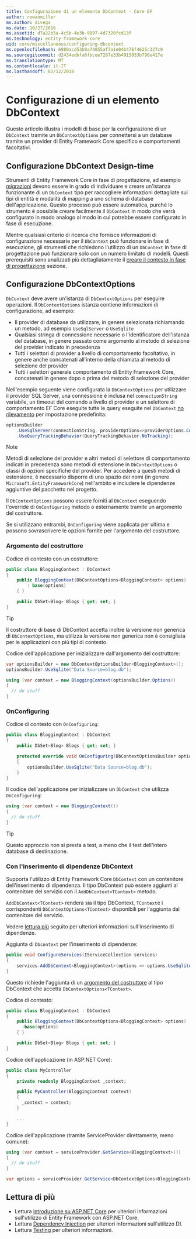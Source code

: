 ```yaml
---
title: Configurazione di un elemento DbContext - Core EF
author: rowanmiller
ms.author: divega
ms.date: 10/27/2016
ms.assetid: d7a22b5a-4c5b-4e3b-9897-4d7320fcd13f
ms.technology: entity-framework-core
uid: core/miscellaneous/configuring-dbcontext
ms.openlocfilehash: 6980acd53b0a74055af7a1e04b476f4625c327c9
ms.sourcegitcommit: d2434edbfa6fbcee7287e33b4915033b796e417e
ms.translationtype: MT
ms.contentlocale: it-IT
ms.lasthandoff: 02/12/2018
---
```

# <a name="configuring-a-dbcontext"></a>Configurazione di un elemento DbContext

Questo articolo illustra i modelli di base per la configurazione di un `DbContext` tramite un `DbContextOptions` per connettersi a un database tramite un provider di Entity Framework Core specifico e comportamenti facoltativi.

## <a name="design-time-dbcontext-configuration"></a>Configurazione DbContext Design-time

Strumenti di Entity Framework Core in fase di progettazione, ad esempio [migrazioni](xref:core/managing-schemas/migrations/index) devono essere in grado di individuare e creare un'istanza funzionante di un `DbContext` tipo per raccogliere informazioni dettagliate sui tipi di entità e modalità di mapping a uno schema di database dell'applicazione. Questo processo può essere automatica, purché lo strumento è possibile creare facilmente il `DbContext` in modo che verrà configurato in modo analogo al modo in cui potrebbe essere configurato in fase di esecuzione.

Mentre qualsiasi criterio di ricerca che fornisce informazioni di configurazione necessarie per il `DbContext` può funzionare in fase di esecuzione, gli strumenti che richiedono l'utilizzo di un `DbContext` in fase di progettazione può funzionare solo con un numero limitato di modelli. Questi prerequisiti sono analizzati più dettagliatamente il [creare il contesto in fase di progettazione](xref:core/miscellaneous/cli/dbcontext-creation) sezione.

## <a name="configuring-dbcontextoptions"></a>Configurazione DbContextOptions

`DbContext` deve avere un'istanza di `DbContextOptions` per eseguire operazioni. Il `DbContextOptions` istanza contiene informazioni di configurazione, ad esempio:

- Il provider di database da utilizzare, in genere selezionata richiamando un metodo, ad esempio `UseSqlServer` o `UseSqlite`
- Qualsiasi stringa di connessione necessarie o l'identificatore dell'istanza del database, in genere passato come argomento al metodo di selezione del provider indicato in precedenza
- Tutti i selettori di provider a livello di comportamento facoltativo, in genere anche concatenati all'interno della chiamata al metodo di selezione del provider
- Tutti i selettori generale comportamento di Entity Framework Core, concatenati in genere dopo o prima del metodo di selezione del provider

Nell'esempio seguente viene configurata la `DbContextOptions` per utilizzare il provider SQL Server, una connessione è inclusa nel `connectionString` variabile, un timeout del comando a livello di provider e un selettore di comportamento EF Core eseguite tutte le query eseguite nel `DbContext` [no rilevamento](xref:core/querying/tracking#no-tracking-queries) per impostazione predefinita:

``` csharp
optionsBuilder
    .UseSqlServer(connectionString, providerOptions=>providerOptions.CommandTimeout(60))
    .UseQueryTrackingBehavior(QueryTrackingBehavior.NoTracking);
```

> [!NOTE]  
> Metodi di selezione del provider e altri metodi di selettore di comportamento indicati in precedenza sono metodi di estensione in `DbContextOptions` o classi di opzioni specifiche del provider. Per accedere a questi metodi di estensione, è necessario disporre di uno spazio dei nomi (in genere `Microsoft.EntityFrameworkCore`) nell'ambito e includere le dipendenze aggiuntive del pacchetto nel progetto.

Il `DbContextOptions` possono essere forniti al `DbContext` eseguendo l'override di `OnConfiguring` metodo o esternamente tramite un argomento del costruttore.

Se si utilizzano entrambi, `OnConfiguring` viene applicata per ultima e possono sovrascrivere le opzioni fornite per l'argomento del costruttore.

### <a name="constructor-argument"></a>Argomento del costruttore

Codice di contesto con un costruttore:

``` csharp
public class BloggingContext : DbContext
{
    public BloggingContext(DbContextOptions<BloggingContext> options)
        : base(options)
    { }

    public DbSet<Blog> Blogs { get; set; }
}
```

> [!TIP]  
> Il costruttore di base di DbContext accetta inoltre la versione non generica di `DbContextOptions`, ma utilizza la versione non generica non è consigliata per le applicazioni con più tipi di contesto.

Codice dell'applicazione per inizializzare dall'argomento del costruttore:

``` csharp
var optionsBuilder = new DbContextOptionsBuilder<BloggingContext>();
optionsBuilder.UseSqlite("Data Source=blog.db");

using (var context = new BloggingContext(optionsBuilder.Options))
{
  // do stuff
}
```

### <a name="onconfiguring"></a>OnConfiguring

Codice di contesto con `OnConfiguring`:

``` csharp
public class BloggingContext : DbContext
{
    public DbSet<Blog> Blogs { get; set; }

    protected override void OnConfiguring(DbContextOptionsBuilder optionsBuilder)
    {
        optionsBuilder.UseSqlite("Data Source=blog.db");
    }
}
```

Il codice dell'applicazione per inizializzare un `DbContext` che utilizza `OnConfiguring`:

``` csharp
using (var context = new BloggingContext())
{
  // do stuff
}
```

> [!TIP]
> Questo approccio non si presta a test, a meno che il test dell'intero database di destinazione.

### <a name="using-dbcontext-with-dependency-injection"></a>Con l'inserimento di dipendenze DbContext

Supporta l'utilizzo di Entity Framework Core `DbContext` con un contenitore dell'inserimento di dipendenza. Il tipo DbContext può essere aggiunti al contenitore del servizio con il `AddDbContext<TContext>` metodo.

`AddDbContext<TContext>` renderà sia il tipo DbContext, `TContext`e i corrispondenti `DbContextOptions<TContext>` disponibili per l'aggiunta dal contenitore del servizio.

Vedere [lettura più](#more-reading) seguito per ulteriori informazioni sull'inserimento di dipendenze.

Aggiunta di `Dbcontext` per l'inserimento di dipendenze:

``` csharp
public void ConfigureServices(IServiceCollection services)
{
    services.AddDbContext<BloggingContext>(options => options.UseSqlite("Data Source=blog.db"));
}
```

Questo richiede l'aggiunta di un [argomento del costruttore](#constructor-argument) al tipo DbContext che accetta `DbContextOptions<TContext>`.

Codice di contesto:

``` csharp
public class BloggingContext : DbContext
{
    public BloggingContext(DbContextOptions<BloggingContext> options)
      :base(options)
    { }

    public DbSet<Blog> Blogs { get; set; }
}
```

Codice dell'applicazione (in ASP.NET Core):

``` csharp
public class MyController
{
    private readonly BloggingContext _context;

    public MyController(BloggingContext context)
    {
      _context = context;
    }

    ...
}
```

Codice dell'applicazione (tramite ServiceProvider direttamente, meno comune):

``` csharp
using (var context = serviceProvider.GetService<BloggingContext>())
{
  // do stuff
}

var options = serviceProvider.GetService<DbContextOptions<BloggingContext>>();
```

## <a name="more-reading"></a>Lettura di più

* Lettura [introduzione su ASP.NET Core](../get-started/aspnetcore/index.md) per ulteriori informazioni sull'utilizzo di Entity Framework con ASP.NET Core.
* Lettura [Dependency Injection](https://docs.microsoft.com/aspnet/core/fundamentals/dependency-injection) per ulteriori informazioni sull'utilizzo DI.
* Lettura [Testing](testing/index.md) per ulteriori informazioni.
